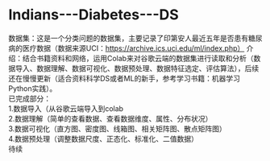 # Indians---Diabetes---DS
数据集：这是一个分类问题的数据集，主要记录了印第安人最近五年是否患有糖尿病的医疗数据（数据来源UCI：https://archive.ics.uci.edu/ml/index.php）
介绍：结合书籍资料和网络，运用Colab来对谷歌云端的数据集进行读取和分析（数据导入、数据理解、数据可视化、数据预处理、数据特征选定、评估算法），后续还在慢慢更新（适合资料科学DS或者ML的新手，参考学习书籍：机器学习Python实践）。<br/>
已完成部分：<br/>
1.数据导入（从谷歌云端导入到colab<br/>
2.数据理解（简单的查看数据、查看数据维度、属性、分布状况）<br/>
3.数据可视化（直方图、密度图、线箱图、相关矩阵图、散点矩阵图）<br/>
4.数据预处理（调整数据尺度、正态化、标准化、二值数据）<br/>
待续

